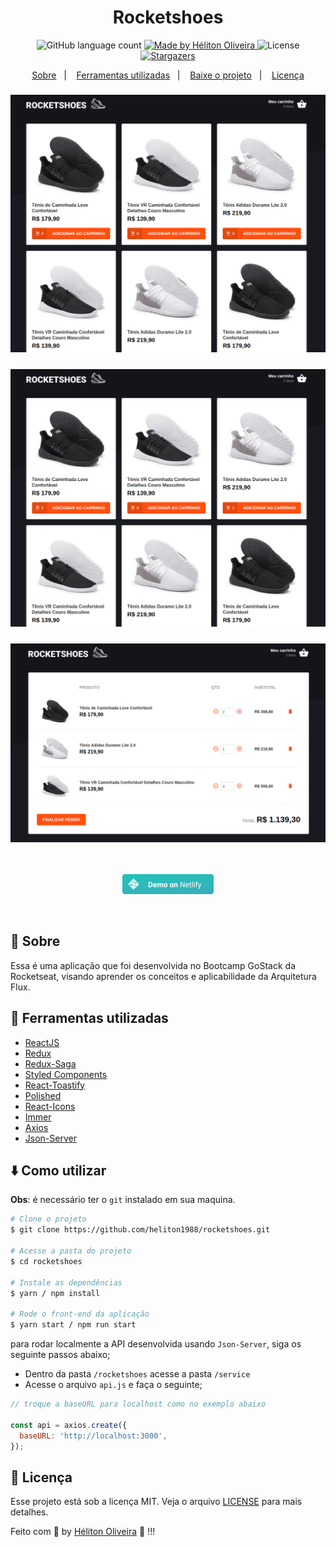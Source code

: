 <h1 align="center">Rocketshoes</h1>

<p align="center">
  <img alt="GitHub language count" src="https://img.shields.io/github/languages/count/helitonoliveiraa/rocketshoes?color=%23FF500F">

  <a href="https://www.linkedin.com/in/helitonoliveira/">
    <img alt="Made by Héliton Oliveira" src="https://img.shields.io/badge/made%20by-Héliton Oliveira-%23FF500F">
  </a>

  <img alt="License" src="https://img.shields.io/badge/license-MIT-%23FF500F">

  <a href="https://github.com/helitonoliveiraa/rocketshoes/stargazers">
    <img alt="Stargazers" src="https://img.shields.io/github/stars/helitonoliveiraa/rocketshoes?style=social">
  </a>
</p>

<p align="center">
  <a href="#pencil-sobre">Sobre</a>&nbsp;&nbsp;&nbsp;|&nbsp;&nbsp;&nbsp;
   <a href="#wrench-ferramentas-utilizadas">Ferramentas utilizadas</a>&nbsp;&nbsp;&nbsp;|&nbsp;&nbsp;&nbsp;
  <a href="#arrowdown-como-utilizar">Baixe o projeto</a>&nbsp;&nbsp;&nbsp;|&nbsp;&nbsp;&nbsp;
  <a href="#pagefacingup-licença">Licença</a>
</p>

<h3 align="center">
  <img src="./.github/logo.png" />
</h3>

<h3 align="center">
  <img src="./.github/logo1.png" />
</h3>

<h3 align="center">
  <img src="./.github/logo2.png" />
</h3>

<br />

<p align="center">
    <a href="https://5f7dba07573f7f00084d9fbe--xenodochial-benz-1c8edb.netlify.app/">
    <img src="./.github/button.png">
  </a>
</p>

<br />

## :pencil: Sobre

Essa é uma aplicação que foi desenvolvida no Bootcamp GoStack da Rocketseat, visando aprender os conceitos e aplicabilidade da Arquitetura Flux.

## :wrench: Ferramentas utilizadas

- [ReactJS](https://pt-br.reactjs.org/)
- [Redux](https://redux.js.org/)
- [Redux-Saga](https://redux-saga.js.org/)
- [Styled Components](https://styled-components.com/)
- [React-Toastify](https://github.com/fkhadra/react-toastify)
- [Polished](https://polished.js.org/)
- [React-Icons](https://react-icons.github.io/react-icons/)
- [Immer](https://immerjs.github.io/immer/docs/introduction)
- [Axios](https://github.com/axios/axios)
- [Json-Server](https://www.npmjs.com/package/json-server)

## :arrow_down: Como utilizar

**Obs**: é necessário ter o `git` instalado em sua maquina.

```bash
# Clone o projeto
$ git clone https://github.com/heliton1988/rocketshoes.git

# Acesse a pasta do projeto
$ cd rocketshoes

# Instale as dependências
$ yarn / npm install

# Rode o front-end da aplicação
$ yarn start / npm run start
```

para rodar localmente a API desenvolvida usando `Json-Server`, siga os seguinte passos abaixo;

- Dentro da pasta `/rocketshoes` acesse a pasta `/service`
- Acesse o arquivo `api.js` e faça o seguinte;

```javascript
// troque a baseURL para localhost como no exemplo abaixo

const api = axios.create({
  baseURL: 'http://localhost:3000',
});
```

## :page_facing_up: Licença

Esse projeto está sob a licença MIT. Veja o arquivo [LICENSE](https://github.com/heliton1988/rocketshoes/blob/master/LICENSE) para mais detalhes.

Feito com 💙 by [Héliton Oliveira](https://www.linkedin.com/in/helitonoliveira/) 👋 !!!
